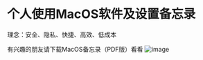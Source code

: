  # 个人使用MacOS软件及设置备忘录  

理念：安全、隐私、快捷、高效、低成本  

有兴趣的朋友请下载MacOS备忘录（PDF版）看看
 ![image](https://github.com/anonymouswww/-MacOS-/raw/master/MacOS/MyApp.jpg)

